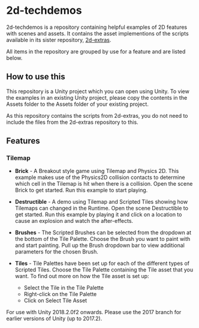 # 2d-techdemos

2d-techdemos is a repository containing helpful examples of 2D features with scenes and assets. It contains the asset implementions of the scripts available in its sister repository, [2d-extras](https://github.com/Unity-Technologies/2d-extras).

All items in the repository are grouped by use for a feature and are listed below.

## How to use this

This repository is a Unity project which you can open using Unity. To view the examples in an existing Unity project, please copy the contents in the Assets folder to the Assets folder of your existing project.

As this repository contains the scripts from 2d-extras, you do not need to include the files from the 2d-extras repository to this.

## Features

### Tilemap

- **Brick** - A Breakout style game using Tilemap and Physics 2D. This example makes use of the Physics2D collision contacts to determine which cell in the Tilemap is hit when there is a collision. Open the scene Brick to get started. Run this example to start playing.

- **Destructible** - A demo using Tilemap and Scripted Tiles showing how Tilemaps can changed in the Runtime. Open the scene Destructible to get started. Run this example by playing it and click on a location to cause an explosion and watch the after-effects. 

- **Brushes** - The Scripted Brushes can be selected from the dropdown at the bottom of the Tile Palette. Choose the Brush you want to paint with and start painting. Pull up the Brush dropdown bar to view additional parameters for the chosen Brush.
 
- **Tiles** - Tile Palettes have been set up for each of the different types of Scripted Tiles. Choose the Tile Palette containing the Tile asset that you want. To find out more on how the Tile asset is set up: 
    - Select the Tile in the Tile Palette
    - Right-click on the Tile Palette
    - Click on Select Tile Asset

For use with Unity 2018.2.0f2 onwards. Please use the 2017 branch for earlier versions of Unity (up to 2017.2).